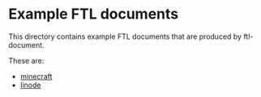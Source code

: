 # Example FTL documents

This directory contains example FTL documents that are produced by ftl-document.

These are:

* [minecraft](minecraft.md)
* [linode](linode.md)
